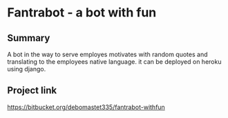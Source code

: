 # Fantrabot - a bot with fun

## Summary

A bot in the way to serve employes motivates with random quotes and translating to the employees native language.
it can be deployed on heroku using django.

## Project link

https://bitbucket.org/debomastet335/fantrabot-withfun
